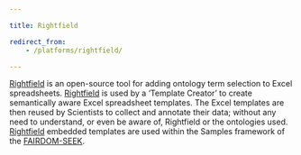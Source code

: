 ```yaml
---

title: Rightfield

redirect_from:
    - /platforms/rightfield/

---
```



[Rightfield](https://rightfield.org.uk/) is an open-source tool for adding ontology term selection to Excel spreadsheets. [Rightfield](https://rightfield.org.uk/) is used by a ‘Template Creator’ to create semantically aware Excel spreadsheet templates. The Excel templates are then reused by Scientists to collect and annotate their data; without any need to understand, or even be aware of, Rightfield or the ontologies used. [Rightfield](https://rightfield.org.uk/) embedded templates are used within the Samples framework of the [FAIRDOM-SEEK](https://seek4science.org).
